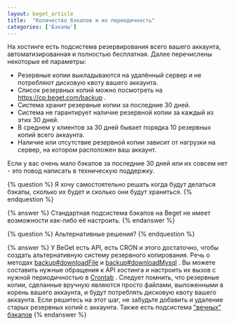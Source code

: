 ```yaml
---
layout: beget_article
title:  "Количество бэкапов и их периодичность"
categories: ['Бэкапы']
---
```

На хостинге есть подсистема резервирования всего вашего аккаунта, автоматизированная и полностью бесплатная. Далее перечислены некоторые её параметры:
- Резервные копии выкладываются на удалённый сервер и не потребляют дисковую квоту вашего аккаунта. 
- Список резервных копий можно посмотреть на https://cp.beget.com/backup . 
- Система хранит резервные копии за последние 30 дней. 
- Система не гарантирует наличие резервной копии за каждый из этих 30 дней. 
- В среднем у клиентов за 30 дней бывает порядка 10 резервных копий всего аккаунта. 
- Наличие или отсутствие резервной копии зависит от нагрузки на сервер, на котором расположен ваш аккаунт.

<div class="alert alert-warning">
    Если у вас очень мало бэкапов за последние 30 дней или их совсем нет - это повод написать в техническую поддержку.
</div>

{% question %}
Я хочу самостоятельно решать когда будут делаться бэкапы, сколько их будет и сколько они будут храниться. 
{% endquestion %}

{% answer %}
Стандартная подсистема бэкапов на Beget не имеет возможности как-либо её настроить. 
{% endanswer %}

{% question %}
Альтернативные решения?
{% endquestion %}

{% answer %}
У BeGet есть API, есть CRON и этого достаточно, чтобы создать альтернативную систему резервного копирования. 
Речь о методах <a href='https://beget.ru/api/backup#downloadFile'>backup#downloadFile</a> и <a href='https://beget.ru/api/backup#downloadMysql'>backup#downloadMysql</a> . 
Вы можете составить нужные обращения к API хостинга и настроить их вызов с нужной периодичностью в <a href='https://cp.beget.com/crontab'>Crontab</a> .
Следует помнить, что резервные копии, сделанные вручную являются просто файлами, выложенными в корень вашего аккаунта, и будут потреблять дисковую квоту вашего аккаунта. Если решитесь на этот шаг, не забудьте добавить и удаление старых резервных копий с аккаунта.
Также есть подсистема <a href='https://beget.com/ru/news/2016/eternal-backup'>"вечных" бэкапов</a> 
{% endanswer %}